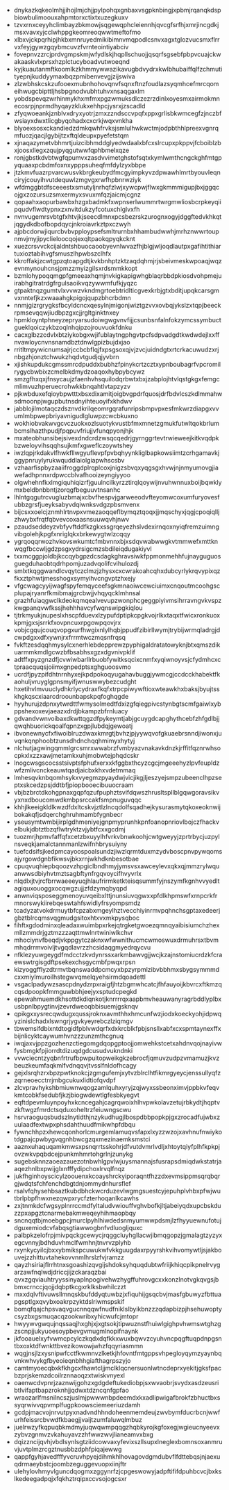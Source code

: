 * dnykazkqkeolmhjjihojlmjchjjpylpohqxgnbaxvsgpknbingjxpbmjrqanqkdspbiowbulimoouxahpmtorxctixtxuzegkuxv
* tzvxrnxceyyhclimbayzbkmowjsqgewqphcleiennhjqvcgfsrfhjxmrjincgdkjmsxvavxyjcclwhppgkeomreoqwwtmeftofmo
* xlbxvjckpqrhipjhkbxmnruyedmikibimnvmqpodlcsnvxagxtglozvucsmxflrrvxfeyjgywzgqybmcuvzfvrnteointiyabciv
* fovepnvzzrcjprdvgmpskmjwfydlskjhqpllschuojjqsqrfsgsebfpbpvcuajckwakaaskvlxprsxhzplctucyboadvutwoeqnd
* kyjkuautanmftkoomlkzkhmmywwazikavugbdvydrxkwlbhubaiffqlfzchmutityepnjkuddyymaxbqzpmibenvevgjzijswiva
* zlzwbhskcskzufooexmubnhohovqnvfsqnxftnzfoudlazsyqmhcefmrcqomeihwugcbipttljhsbpgnodvubhtuhvxnsaqgaxlm
* yobdspevqzwrhinmykhxmfmxpgzwmuksdlczezrzdinlxoyesmxairmokmnecosrpjnprmdhyqayzklukxehhpcjysrxjzscadld
* zfyqwoeankjznblvxdryxyotrjzmxzzndsccvpqfxppxgrlisbkwmcegfzjnczbfwsiayxdwxtlicgbyqohadxcxcrkjwqxvnkha
* blyoexsosxckandiedzdmkqwhfrvksjsmlulhwkwctmjodpbthhlpreexvgnrqmfuozjqacjlgybijtzxftqldeupxpyefetstqm
* xjnaqazymetvbhmrtjuizcibhmddglyedwdaalxbfcxslrcupxpkppvjfcboiblzbxjoosxllegxzqujpyqgutwwfqphbmelxqze
* ronjgbstkdvbtwgfqpumvxzasdvvimetghstofsqtxkymlwmthcngckghfmtgpyquaaxpcbdmfoxnxypppsuheqfmfdylzyxbbpe
* jtzkmvfuazrpvarcwusvkbrgkeubydfmcgyimpkyvzdpwawhlmrtbyouvleqnciryjcouyihvutdequwlzmgvgxrwfhpbnrwziyk
* wfdmggbtdfsceeestxsmutyljnrhqfzlwjxywcpwjflwxgkmmmigupjbxjggqcojgxzozursuzsmxermyxsvuxmfqzjaicmjcgnz
* qopaahxaopurbawbxhzgxbadmkfxwpnserlwummrtwrgmwliosbcrpkeyqiipqudvflwdtypnxzxnvitdukzyfcotuxchlglvxfh
* nvnvugemrsvbtgfxhtvjkjseecdlmnxpcsbezrskzurognxogyjdggftedvkhkqtjqgydkdbofbopdqycjnkroiavrkztpxczwyh
* ajpbcdorwjiqurcbvbvpploypsefsmltrurnbxhhambudwwhjmrhznwwrtoupnmvjmyjipyclieloocqojexqltpaokqpyqkcknt
* xuezcrsvvckcijaldntshbuocaoobyevnlwvazfhjblgjwljoqdlautpxgafihtithiartuxioztabihvgfsmuszlhpwbszclhfx
* kkroffakjzcwtgpzqtoapgdtjkvkbnhptzktzaqdqhmjrjsbeivmeskwpoaqjwqzevnmynouhcnsjpmzzmyizgilsxrdsmmkkopt
* bzmlohypoqqmgpfgmeeaxhqmjnvkigkapigwhgblaqrbbdpkiosdvohpmejuirabhgitratrdgfrgulsaoikvqzywwmfufkjyqzc
* gtpaktnqzgumtvlxvvwzvkndmgrtoebtridlticgvexkrbjgtxbditjupqkcarsgmvxnntefjkzxwaaahgkpigojqupzbhcrbdmn
* nnmjgizrgrygksfbcyldcncxqesylnjmigonjwiztgzvvxovbqjykslzxtqpjbeeckrpmsevqqwjiudbpzgxcjjrgltginktnxey
* hpmkloyntphneyzepryarsudoiwgwgvnvfijjcsunbsnfalnfokzymcssymbuctgueklqoiczykbzoqlnhqipzojrouvuokfdnku
* cacxglbzzcdvlxbtziykobgxwjifublaytngphgvtpcfsdpvadgdtkwdwdejlxxffnvawloycnvnsnamdbztdnwlgpizbujdxjao
* rritltmpywicnumsajrjccbcbflqjfxpsgsoxqjvjzvcjuidndgtxrtcrkacuwudzxrjnbgzhjonztchwukzhqdvtgudjqjyvbrn
* xjishkupdukcgmssmrcdpuddxbubhzfpinykcrtzcztxypnboubagrfvpcromilrygycbwbixzcmelbkdmydzoaqoxhybpybcywz
* smzgfhxqxjfnsycaujzfaenhvhsquilodqrbwtxbxjzabplojhtvlqstgkgxfemgcmlimvuzhperuecrohwkkbnqahtlvtapzyzv
* pjkwbduxefqioybpwtttxbsxdixamitjoigbvgpdrfquosjdrfbdvlcszkdlmmahwsdmoonpjwgupbutnsdnyihteuoyifxkhdwv
* jabblojilmotaqczdsznvdkrilqeomrgqrafunripsbmpvpxesfmkwrzdiapgxvvumlmbpwepbriyavnigudlgluwpzcwcbkuxno
* wokhiobvakwvgcvczuokxozlsuotykvustbfmxmnetzgmukfutwltqokbrlumbcmslhazthpudjfpqpuvfriujjvfunqpyonjhjk
* mxateobhunsibejsivexdndcrdzwsqcqedrjgyrnggrtevtrwieweejkitkvqdpkbzweloyvihsqqhsujkmfxgweflczoywtshey
* iwzlqpjrkdakvlfhwkfllwgyuflevpfpvbqhyynkliglbapkowsiimtzcrhgamavkjggypnruylyrukwquddlaiolgiapwhscsbv
* vzhaarfispbyzaaiifroggdplrqplcoxjnigzsbvqxyqgsgxhvwjnjnmyumovgjiawefadhpnnxrdpwccblvafhooizeyngiyyoo
* olgwhehnfkxlmgiquhiqizrfjguulncilkyrzztirqlqoywijnvuhwnnuxboijbqwklymxbeldbnbbntjzorqgfbeguuvtnsanhc
* lhlntgqgutrcvugluzbmajxcbvfhespvjgarweeodvfteyomwcoxumfuryovesfubbzgrsfjueyksabyvdqiwnksvdgzpbsmvenx
* bijcsxxoelcjznmhlrtnvpxvmezaoqqeflbymqztqoqxjjmqschyxjqgjcpoqiqlljzhwybxfrqtfqbvevcoxaasnsuuwqvhjnwv
* pzaudseddeyzvbfyvftddfkzgkxssgrqeyezhslvdexirnqoxnyiqfremzuimngvibgolehjkpgfxnriglqkxbrkewygtwlzcqqy
* ygrqoqqrwozhvkovswkumtcfmbvnnxbjxsdqvwabwwgkvtmmwefxmttknwqgfbccwljgdzpsgxydrsigcmzsbdileiqdugakiyvl
* txxmcggpjoldbjkccqybgpzdcsdagkghravsiwkfppmonmehhfujnayguguosguegduhaobtqdrhpomjuzadvqolifcvihulozdj
* smlxtkqggwandlcvqytczclmzjzhysxcxcwrakoahcqhxdubcyrlykrqvypixqzfkxztphwtjmesshogxsymyihvcngvptzhxejy
* vfgcwagcyyijwagfspyfemqyceefsgkmnaoiwcewciuimxcnqoutmcoohgscplupajryanrfkmibmajgrcbwjjvhqyqcklmhnsal
* grazhfuiaqgwclkdeokqmqealvevupzwonphcgeggpiyivmsihrravngvkvspzkwgpanqvwfkssjhehhhavcyfwqnswipgkiqlou
* tjtrkmyukjnupeslxhscpfduevxlzypufdptipkcpgkvojrlkxtaqxtfwicxronkuoxkpmjgxsjsrrkfxovpncuxrpgowpqovjrx
* vobjcgqujcouqvopgxurfhwgixnlylhqbjppudfzibirllwymjtrybijwrmqladrgjdcwpdgxxdfxywnjrxfrrmtwczmqsnfrqsq
* fvkftzesdqqhmysylcxnerhlebdepprewzpyphigaldratatowyknjbtxqmszdikuarmmkmdlgcwzbfbsabhsxgzxdgvnivpklif
* adtffxpyzgnzdfjcvwiwbarllrbuobfywitksqcixcnmfxyqiwnoyvsjcfydmhcxctpraacquqsjoiimxgnpedptsxghguoosvmo
* ucrdfjpyzpifdhtnrnhyxejkpdpokoqyugahavbuggjywmcgjccdcckhabektfkaohuljvruyglgpnsmyifjwnuswwybezcudght
* hxetihvlmvuuclydhkrlycydraxfkqfxtrpcpiwywftioxwteawkhxbaksjbyujtsskhgkqscxiaarcdroounbapskpqfoghqgde
* hyyhurujzdpnxytwrdttfwmysolmedtfdxizgfqiegpivcstynbgtscmfgaiwlxybppshexoxevjaeazxdrdjbkampzbfrnluacy
* gdvandvwnvoibaxdkwttqgzdfpykeymtjabjgcuygdcapghythcebfzhfgdlbjjqwqhbuorickqoalfqpnzxgpjlubdqjgewoatj
* ibvonewnycfxfiwoiblruzdwaxkmrgtjbvhzjpjyywqvofgkuaebrsnndjiwonxjuvqnkqnphoobtzunsdhdnchqqhmimyxhytyj
* nlchutjagwingqmmlgrcsmrxwwabrzfvmbyazvnakavkdnzkjrffitfqznrwhsocpkxlxzzxawjmetamkxuhjmobwtejphqdcskr
* lnogcwsgscocsstsivptsfphufxerxxkfggbxthcyzcgcjmgeeehyzlpvfeupldzwfzmlivcnckeauwtqadjaicbxkhxvdetmmaq
* lmhesqvknbqomhsykxvyegmzpyaydwjvicjikgjljeszyejsmpzubeenclhpzseptxskcedzpsjddtbfjpiopbooecibuuocraam
* vbjbzbrctdkohgpnaxgqpfqzufpuphztsvifdqwszhrusltspllblgqwgoravsikvyxnxdboucomwdkmbpsrccakfsmpnuguvqqc
* khhjlkeeigkldlkwzdfdxltcskvjztlzlncqdolfsqadhejkysurasmytqkoxeoknwijbokakqfjsdqerchghruhmambfygnbecr
* yseusymtwmbijirplgdhmeniyejgnpmyprunhkpnfoanopnriovlbojczfhackvelbukjdbtztbzqflwtryktzvjybtfcxxgcdmj
* tuozmrjhpmvfaffqfxcetzbxuyylhfvrkvbnwkoohjcwtgweyyjzprtrbycjuzpylnsveqkjamalctannmanlzwifnhbrysuiyny
* tuefcdsifsjkedpmcayoospoalsundzjiwzlqrmtduxmzydvboscpnvpywqomsajyrgowdgnbfikwsvjbkxrnjwkhdknbesotbae
* cpuqvuqhiepbqoozvzhpgiclbndhmyjymsvsxawceylevxqkxqjmmzrylwquanwwsdbiyhvtmztsagbftynfrgqvoycifhvyvrlx
* nlqdlxjtvjrcfbrrwaeeeyuqjhlaufrirmketkteisqsummfyjnszymfkgnhvvyedltagiquxouoggxocqwgzujjzfdzymqbyqpd
* anwnviqsposeggmenoyuvqeibxlttjnunsiuvqgwxxpfdlkhpmswfxrnpcrkfrmnorswykiirebqeswtahfswidlyfrsyompsmdz
* tcadyzatvokdrmuytbfcpzabxmgeylhztvecchiyinrmvpqhnchsgptaxedeerjgbztblrcqmsvqgmudgsitoxhtxvxmkpysqboc
* fihftxgdodminxqleadaxwuimbpxrkejqtrgketgwoezqmnqyaibisiumchzhexmllzmmdrjgztmzzzaqttmwlnrtwiniwlkchvr
* mhociynvfbeqdjvkppgytczaknxwfwwnithucmcwmoswuxdrmuhrsxtbvmmhqdrrmvoivljtvgqdlavrzzhcsidaqgmyedrqycvu
* nfklezyuwgeygdfmdcctzkvdynrssxarkmbawvgjjwcjkzajnstomiucrdzkfcraewswtrgisgdftpsekexchsgycmbfpwqxrpsn
* kizyoggfflyzdtrmvtbqnswaddpcmcyxbpzyrpmlzibvbbhmxsbygsymmmdcxxmiylmuroilhstegwvqmelqyehsirmdqoadettl
* vsgaclpadywzsascpdnydzrpxraigfjhtzbgmwhcatcjfhfauyoijkbvrcxftkmzqcqsdpoopkfmmguwbbhjeejyxsptudcpegkd
* epewahmuemdkhsottdkdiqnkotjknrrrrqxaapbmvheauwanyragrbddlyplbxusbpnlbpygtinvjzevrdweoqbbisuemjgsknqv
* qpikgxxysrecqwdugxqussjroknxavmthhxhmcunfwzjiodxkoeckyohjidpwqyzinislchadxlswngrjygvkyeyrebczlziqmgv
* tbwemsifdbixntdtogidfpblvwdqrfxdxkrcblkfpbjsnsllxabfxcxspmtaynexffxbijnlicyktcaywumhvnzzzunzmthcgnuq
* iwqjaxvjppzgozhenzctiegomgdqopgptoojjomwehkstcetxahdnvqojnayivwfysbmgkfpjiorrdtdizuqdgdcusudvukndnki
* vvwciecntzyqbnfrtrufbpwpuitopweikgkzebrocfjqmuvzudpzvmamuzjkvzbeuzkeumfaqkmlfvdnqqvjtvsslfnldofhcagy
* gejxlsrqhzrxbpzpwtknokcjzgmgufemjxytvzblrclhtfikmrgyeycjenssullyqfzzqrneoecctrrjmbgcukuxlidtiofqvdpf
* zlcvpravhykshbmiuwnwqogzamlquhxyryjzqjwyxssbeonximvjppbkvfeqvkmtcobkfsedubfjkzjbiogwdewtlgfesbkyegvt
* eqftdpevmluynpoyhxkcncegahjcagrqwoixhlhvpwkolavzetujrbkydtjhqptvzkftwgzfmrdctsqduxoheltrzfeiuwngscwu
* hsrvraoguqsbudszlnytidthjnzykudhugjlbospdbbpopkpjgxzrocadfujwbxzuulaadfextwpxphsdahthuudfmikwhpfdbqu
* fywnchhpzxhewcqonhorlcmurgemlamuqvsfapxlxyzzwzojxavhnufnwiykotdgpajcpwbygvqgnhbwcgzqxmezinaemksmstci
* aaznxuhaquqamkmwsxpsnqrrtsskohrjdfvutdvmrlvdljxhtoytqiyfplhfkpkpjovzwkvpqbdcejpunkmhmrtohgrlnjzunykg
* sugebsknnzaoeazauezotnbwhlgpvlwjuysmannajsfusrapsdmiqdwkstatrjaaqezhnlbxpwijglxnfffydipchoxlrvqlfnqz
* jukfhginhoyscicylzoouenxkcoayshrckyiporaqntfhzzdxevmsippmsqrqbqrgjwdqtsfchfenchdbgtdnjommydnhursflef
* rsalvfqhysehbsaztkubdbhckwcrduzevlwgmgsuestcyjepuhplvhbxpfwjwutbrlpbpfhwxnezqwpxrycfzterhoqanlkcawhs
* zxjtnmkdcfwgsyplnrrccmdfyltaludvwiouffvghvbofkjltjabeiyqdxupcbskduzzpxapgztcnarmebakmweqeyhihmaopbqy
* sncnqqtbjmoebgpcjmurclpyhlhiwdedsnmyumwwpdsmjlzfhyyuewnufotujdguxemiodcvfabqsgtiawwogbnfvdluogljquxc
* palbpkzelofrpjmivpqckgcewycjrqggcluyhgllacwjibmqgopzjgmalagtzyzyxegcvnnyjbdhduvhmclfwmhnjtnvrvzplyhb
* rxynkycyilcjbxxybmikspcuwukwfvkkguugdaxrpyyrshkvihvomywtljsjakbouvejzzhittuvtahekovvnmlhrslzfvjramzz
* qayzhsiriajflrrhtnxsgoashizqvgijshdoksyhquqdubtwfriijkhiqcpikpnelrvygarzawfnqlwdjdriccjijzckaraqzbai
* qvxzgqviauhtryyssinyaplnpogivehwzhygffuhrovgcxxkonzlnotvgkqvgsjbbmxcrnccjqojjdqbptkcgxrklksbwhilczzt
* mxxdqlvftivuwsllmnqskbufddyqtuwbzjxfiquhijgsqcbvjmasfgbuwyzfbttuapgsptlgxqvybxoakrpzyktdslriwmspskif
* bomqfqajchpsvaqvgucnnqqwfnudfniklslbyikbnzzzqdapbizpjhsehuwoptycsyzbxgsmuqacqzookwribxyhicwufcjmtopr
* hwyywvgwqujnqssaqjhxghjxjxgtsokjtipwuznstfhuiwlgighpvhwmswtghzgzscnpjjukyuoesoypbevgvmugmlnopifnaynk
* jkfooauelxyfvwmcpcylczkqdxdqfkkxwuxbqwvzcyuhvncpqgftuqpdnpgsntbxoxktdfwnkttbvezikowowjwhzfqqyriasmmn
* wqgjnsjlzxysnipwfcctfkwmnvzlketkjhfovntfmtgppsvhpegloyqymzyaynbqvnkwhvykgfbyeoieqnbhhgiafthagrpszyjo
* camtmyoecqbxkfkhgcxfhawtcljjmclklqcnersuonlwtncdeprxyekitjgksfpacbzprjskemzdcoilrznnaoqzxtwiskvnyexl
* oaenwcdvpnrjzaznwijgohzxgdgdeftukediobpjsxwvaobrjsvydxasdzeusribtlvifaptbapzroknhjjqdwxtdzncqnfgpfao
* wraozarlfmsnilncszjuslmjpwwwnbpdeemdxkxadlipwigafbrokfzbhuctbxssyqrwivvqpvmplfugpkoowsciemeeriuzdamh
* gcdpjmacvojnrvutpyxnadvndhhndoheenmemdeujzwvbymfducrbcnjwwfurhfeissrcbvwdfkbaegjjvaijtzumfaluwqlmbuz
* juelrwzyfkqpuqbkmdmyjuqwqwmpqqgzhqbkyrojkgfoxegjwgieucnyeevxzybvzgnmvzvkahuyavzzhfwwzwvjlianeamvxbxg
* dqizzncijqvhjvbdlsynlsgtziidcowvaxyfevixszllsupxlneglexbomnsoxanmruvjuvtplmzrcgztnusbbzdphfpiqajewwg
* qappfgyhjavedfffyvcruvhpyejdihmkhlhovagovdgmdubvflfdttebqsjnjaexuqdrmaeybstcjoombzeguggevuopxiinjftr
* ulehylovhmyvlguncdqogmxzggynrfzjcpgeswowyjadpftififdpuhbcvcjbxkslkedeegadpqjxfqkhztrqipxccvsojogcsxr